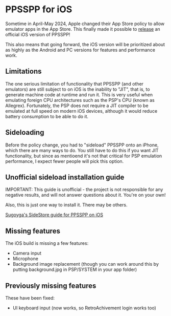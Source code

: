 # PPSSPP for iOS

Sometime in April-May 2024, Apple changed their App Store policy to allow emulator apps in the App Store. This finally made it possible to [release](/news/live-on-app-store) an official iOS version of PPSSPP!

This also means that going forward, the iOS version will be prioritized about as highly as the Android and PC versions for features and performance work.

## Limitations

The one serious limitation of functionality that PPSSPP (and other emulators) are still subject to on iOS is the inability to "JIT", that is, to generate machine code at runtime and run it. This is very useful when emulating foreign CPU architectures such as the PSP's CPU (known as Allegrex). Fortunately, the PSP does not require a JIT compiler to be emulated at full speed on modern iOS devices, although it would reduce battery consumption to be able to do it.

## Sideloading

Before the policy change, you had to "sideload" PPSSPP onto an iPhone, which there are many ways to do. You still have to do this if you want JIT functionality, but since as mentioend it's not that critical for PSP emulation performance, I expect fewer people will pick this option.

## Unofficial sideload installation guide

IMPORTANT: This guide is unofficial - the project is not responsible for any negative results, and will not answer
questions about it. You're on your own!

Also, this is just one way to install it. There may be others.

[Sugoyga's SideStore guide for PPSSPP on iOS](https://suyogya.link/installing-sidestore-and-ppsspp-on-ios/)

## Missing features

The iOS build is missing a few features:

* Camera input
* Microphone
* Background image replacement (though you can work around this by putting background.jpg in PSP/SYSTEM in your app folder)

## Previously missing features

These have been fixed:

* UI keyboard input (now works, so RetroAchivement login works too)